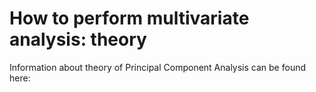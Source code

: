 # How to perform multivariate analysis: theory

Information about theory of Principal Component Analysis can be found here:

